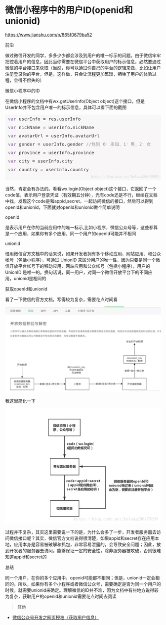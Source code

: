 # 微信小程序中的用户ID(openid和unionid)

https://www.jianshu.com/p/865f0679ba52

前沿

做过微信开发的同学，多多少少都会涉及到用户的唯一标示的问题。由于微信牢牢把控着用户的信息，因此当你需要在微信平台中获取用户的标示信息，必然要通过微信的平台接口来获取（当然，你可以通过你自己的平台的逻辑来做，比如让用户注册登录你的平台，但是，这样做，只会让流程更加繁琐，牺牲了用户的体验过程，会得不偿失的）

微信小程序中的ID

在微信小程序的文档中有wx.getUserInfo(Object object)这个接口，但是UserInfo并不包含用户唯一的标示信息，具体可以看下面的截图

![](../../img/6095830-41b9af60f94e4a47.webp)

当然，肯定会有办法的。看看wx.login(Object object)这个接口，它返回了一个code值，表示用户登录凭证（有效期五分钟），光有code还是不行，继续在文档中找，发现这个code是和appid,secret，一起访问微信的接口，然后可以得到openId和unionid，下面就对openId和unionid做个简单说明

openId

是表示用户在你的当前应用中的唯一标示,比如小程序，微信公众号等，这些都算是一个应用，如果你有多个应用，同一个用户的openId可能并不相同

unionid

借用微信官方文档中的话来说，如果开发者拥有多个移动应用、网站应用、和公众帐号（包括小程序），可通过 UnionID 来区分用户的唯一性，因为只要是同一个微信开放平台帐号下的移动应用、网站应用和公众帐号（包括小程序），用户的 UnionID 是唯一的。换句话说，同一用户，对同一个微信开放平台下的不同应用，unionid是相同的

获取openId和unionid

看了一下微信的官方文档，写得较为复杂，需要花点时间看

![](../../img/6095830-3c4a872f51eca323.webp)

我这里简化一下

![](../../img/6095830-b75fae8012c0df3a.webp)

过程并不复杂，其实这里需要说一下的是，为什么会多了一步，开发者服务器去访问微信接口呢？其实，微信官方文档说得很清楚，如果appid和secret存在应用本地，应用本身是容易被破解和抓包，非常容易泄露的，会导致安全问题；因此，放到开发者的服务器去访问，能够保证一定的安全性，除非服务器被攻破，否则很难知道appid和secret的

总结

同一个用户，在你的多个应用中，openid可能都不相同；但是，unionid一定会相同的。所以，如果你有多个小程序或者微信公众号，需要确定是否为同一个用户的时候，就需要unionid来确定。理解微信的ID并不难，因为文档中有些地方说得较为复杂，获取用户的openid和unionid需要花点时间去阅读
 
>其他

- [微信公众号开发之网页授权（获取用户信息）](https://www.cnblogs.com/jinxiaohang/p/7193505.html)
